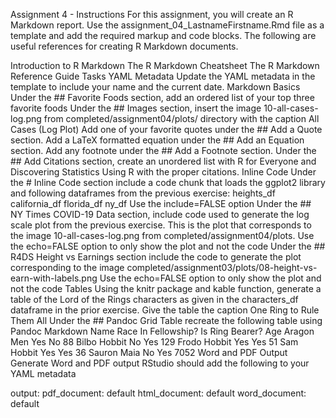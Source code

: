 Assignment 4 - Instructions
For this assignment, you will create an R Markdown report. Use the assignment_04_LastnameFirstname.Rmd file as a template and add the required markup and code blocks. The following are useful references for creating R Markdown documents.

Introduction to R Markdown
The R Markdown Cheatsheet
The R Markdown Reference Guide
Tasks
YAML Metadata
 Update the YAML metadata in the template to include your name and the current date.
Markdown Basics
 Under the ## Favorite Foods section, add an ordered list of your top three favorite foods
 Under the ## Images section, insert the image 10-all-cases-log.png from completed/assignment04/plots/ directory with the caption All Cases (Log Plot)
 Add one of your favorite quotes under the ## Add a Quote section.
 Add a LaTeX formatted equation under the ## Add an Equation section.
 Add any footnote under the ## Add a Footnote section.
 Under the ## Add Citations section, create an unordered list with R for Everyone and Discovering Statistics Using R with the proper citations.
Inline Code
 Under the # Inline Code section include a code chunk that loads the ggplot2 library and following dataframes from the previous exercise:
 heights_df
 california_df
 florida_df
 ny_df
 Use the include=FALSE option
 Under the ## NY Times COVID-19 Data section, include code used to generate the log scale plot from the previous exercise.
 This is the plot that corresponds to the image 10-all-cases-log.png from completed/assignment04/plots.
 Use the echo=FALSE option to only show the plot and not the code
 Under the ## R4DS Height vs Earnings section include the code to generate the plot corresponding to the image completed/assignment03/plots/08-height-vs-earn-with-labels.png
 Use the echo=FALSE option to only show the plot and not the code
Tables
 Using the knitr package and kable function, generate a table of the Lord of the Rings characters as given in the characters_df dataframe in the prior exercise.
 Give the table the caption One Ring to Rule Them All
 Under the ## Pandoc Grid Table recreate the following table using Pandoc Markdown
Name	Race	In Fellowship?	Is Ring Bearer?	Age
Aragon	Men	Yes	No	88
Bilbo	Hobbit	No	Yes	129
Frodo	Hobbit	Yes	Yes	51
Sam	Hobbit	Yes	Yes	36
Sauron	Maia	No	Yes	7052
Word and PDF Output
 Generate Word and PDF output
RStudio should add the following to your YAML metadata

output:
  pdf_document: default
  html_document: default
  word_document: default
